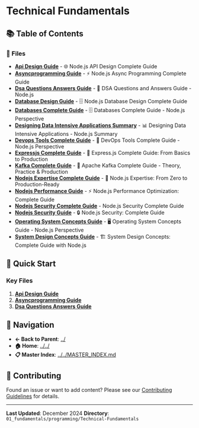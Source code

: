# Technical Fundamentals

## 📚 Table of Contents

### 📄 Files

- **[Api Design Guide](API_Design_Guide.md)** - 🌐 Node.js API Design Complete Guide
- **[Asyncprogramming Guide](AsyncProgramming_Guide.md)** - ⚡ Node.js Async Programming Complete Guide
- **[Dsa Questions Answers Guide](DSA_Questions_Answers_Guide.md)** - 🧮 DSA Questions and Answers Guide - Node.js
- **[Database Design Guide](Database_Design_Guide.md)** - 🗄️ Node.js Database Design Complete Guide
- **[Databases Complete Guide](Databases_Complete_Guide.md)** - 🗄️ Databases Complete Guide - Node.js Perspective
- **[Designing Data Intensive Applications Summary](Designing_Data_Intensive_Applications_Summary.md)** - 📊 Designing Data Intensive Applications - Node.js Summary
- **[Devops Tools Complete Guide](DevOps_Tools_Complete_Guide.md)** - 🚀 DevOps Tools Complete Guide - Node.js Perspective
- **[Expressjs Complete Guide](ExpressJS_Complete_Guide.md)** - 🚀 Express.js Complete Guide: From Basics to Production
- **[Kafka Complete Guide](Kafka_Complete_Guide.md)** - 🚀 Apache Kafka Complete Guide - Theory, Practice & Production
- **[Nodejs Expertise Complete Guide](NodeJS_Expertise_Complete_Guide.md)** - 🚀 Node.js Expertise: From Zero to Production-Ready
- **[Nodejs Performance Guide](NodeJS_Performance_Guide.md)** - ⚡ Node.js Performance Optimization: Complete Guide
- **[Nodejs Security Complete Guide](NodeJS_Security_Complete_Guide.md)** - Node.js Security Complete Guide
- **[Nodejs Security Guide](NodeJS_Security_Guide.md)** - 🔒 Node.js Security: Complete Guide
- **[Operating System Concepts Guide](Operating_System_Concepts_Guide.md)** - 🖥️ Operating System Concepts Guide - Node.js Perspective
- **[System Design Concepts Guide](System_Design_Concepts_Guide.md)** - 🏗️ System Design Concepts: Complete Guide with Node.js

## 🚀 Quick Start

### Key Files
1. **[Api Design Guide](API_Design_Guide.md)**
1. **[Asyncprogramming Guide](AsyncProgramming_Guide.md)**
1. **[Dsa Questions Answers Guide](DSA_Questions_Answers_Guide.md)**

## 🔗 Navigation

- **← Back to Parent**: [../](../)
- **🏠 Home**: [../../](../..)
- **📋 Master Index**: [../../MASTER_INDEX.md](../../../..MASTER_INDEX.md)

## 🤝 Contributing

Found an issue or want to add content? Please see our [Contributing Guidelines](../../../CONTRIBUTING.md) for details.

---

**Last Updated**: December 2024
**Directory**: `01_fundamentals/programming/Technical-Fundamentals`
